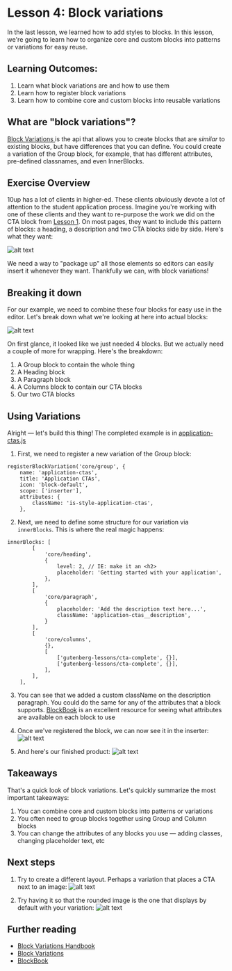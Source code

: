 # Lesson 4: Block variations

In the last lesson, we learned how to add styles to blocks. In this lesson, we're going to learn how to organize core and custom blocks into patterns or variations for easy reuse.

## Learning Outcomes:

1. Learn what block variations are and how to use them
2. Learn how to register block variations
3. Learn how to combine core and custom blocks into reusable variations


## What are "block variations"?
[Block Variations ](https://developer.wordpress.org/block-editor/reference-guides/block-api/block-variations/) is the api that allows you to create blocks that are _similar_ to existing blocks, but have differences that you can define. You could create a variation of the Group block, for example, that has different attributes, pre-defined classnames, and even InnerBlocks.

## Exercise Overview
10up has a lot of clients in higher-ed. These clients obviously devote a lot of attention to the student application process. Imagine you're working with one of these clients and they want to re-purpose the work we did on the CTA block from [Lesson 1](02-cta-lesson.md). On most pages, they want to include this pattern of blocks: a heading, a description and two CTA blocks side by side. Here's what they want:

![alt text](images/variations-block-cta-1.png "Block Variation, CTA block")

We need a way to "package up" all those elements so editors can easily insert it whenever they want. Thankfully we can, with block variations!

## Breaking it down
For our example, we need to combine these four blocks for easy use in the editor. Let's break down what we're looking at here into actual blocks:

![alt text](images/variations-block-cta-2.png "Block Variation breakdown")

On first glance, it looked like we just needed 4 blocks. But we actually need a couple of more for wrapping. Here's the breakdown:
1. A Group block to contain the whole thing
2. A Heading block
3. A Paragraph block
4. A Columns block to contain our CTA blocks
5. Our two CTA blocks

## Using Variations
Alright — let's build this thing! The completed example is in [application-ctas.js](../themes/10up-theme/includes/block-variations/application-ctas.js)
1. First, we need to register a new variation of the Group block:
```
registerBlockVariation('core/group', {
	name: 'application-ctas',
	title: 'Application CTAs',
	icon: 'block-default',
	scope: ['inserter'],
	attributes: {
		className: 'is-style-application-ctas',
	},
```
2. Next, we need to define some structure for our variation via `innerBlocks`. This is where the real magic happens:
```
innerBlocks: [
		[
			'core/heading',
			{
				level: 2, // IE: make it an <h2>
				placeholder: 'Getting started with your application',
			},
		],
		[
			'core/paragraph',
			{
				placeholder: 'Add the description text here...',
				className: 'application-ctas__description',
			}
		],
		[
			'core/columns',
			{},
			[
				['gutenberg-lessons/cta-complete', {}],
				['gutenberg-lessons/cta-complete', {}],
			],
		],
	],
```

3. You can see that we added a custom className on the description paragraph. You could do the same for any of the attributes that a block supports. [BlockBook](https://youknowriad.github.io/blockbook/block/) is an excellent resource for seeing what attributes are available on each block to use

4. Once we've registered the block, we can now see it in the inserter:
![alt text](images/applications-cta-inserter.png "CTA block inserter")

5. And here's our finished product:
![alt text](images/applications-cta-blank.png "CTA block inserter")



## Takeaways
That's a quick look of block variations. Let's quickly summarize the most important takeaways:

1. You can combine core and custom blocks into patterns or variations
2. You often need to group blocks together using Group and Column blocks
3. You can change the attributes of any blocks you use — adding classes, changing placeholder text, etc


## Next steps
1. Try to create a different layout. Perhaps a variation that places a CTA next to an image:
![alt text](images/variations-block-next-steps-1.png "CTA + image")

2. Try having it so that the rounded image is the one that displays by default with your variation:
![alt text](images/variations-block-next-steps-2.png "CTA + image rounded")


## Further reading
* [Block Variations Handbook](https://developer.wordpress.org/block-editor/reference-guides/block-api/block-variations/)
* [Block Variations](https://css-tricks.com/how-to-use-block-variations-in-wordpress/)
* [BlockBook](https://youknowriad.github.io/blockbook/block/)
